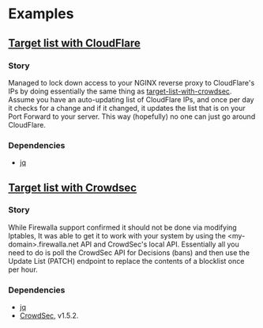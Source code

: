 # Examples

## [Target list with CloudFlare](./target-list-with-cloudflare)

### Story

Managed to lock down access to your NGINX reverse proxy to CloudFlare's IPs by doing essentially the same thing as [target-list-with-crowdsec](./target-list-with-crowdsec). Assume you have an auto-updating list of CloudFlare IPs, and once per day it checks for a change and if it changed, it updates the list that is on your Port Forward to your server. This way (hopefully) no one can just go around CloudFlare.

### Dependencies
- [jq](https://jqlang.github.io/jq/tutorial/)


## [Target list with Crowdsec](./target-list-with-crowdsec)

### Story

While Firewalla support confirmed it should not be done via modifying Iptables, It was able to get it to work with your system by using the \<my-domain\>.firewalla.net API and CrowdSec's local API. Essentially all you need to do is poll the CrowdSec API for Decisions (bans) and then use the Update List (PATCH) endpoint to replace the contents of a blocklist once per hour.

### Dependencies
- [jq](https://jqlang.github.io/jq/tutorial/)
- [CrowdSec](https://github.com/crowdsecurity/crowdsec), v1.5.2.
